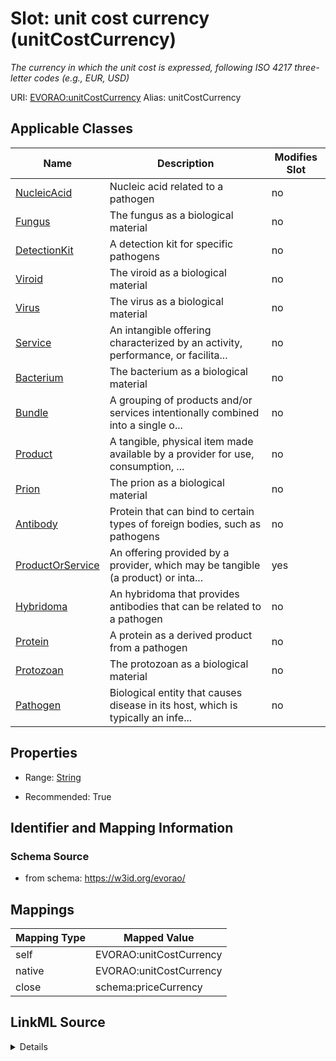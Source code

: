 

# Slot: unit cost currency (unitCostCurrency) 


_The currency in which the unit cost is expressed, following ISO 4217 three-letter codes (e.g., EUR, USD)_





URI: [EVORAO:unitCostCurrency](https://w3id.org/evorao/unitCostCurrency)
Alias: unitCostCurrency

<!-- no inheritance hierarchy -->





## Applicable Classes

| Name | Description | Modifies Slot |
| --- | --- | --- |
| [NucleicAcid](NucleicAcid.md) | Nucleic acid related to a pathogen |  no  |
| [Fungus](Fungus.md) | The fungus as a biological material |  no  |
| [DetectionKit](DetectionKit.md) | A detection kit for specific pathogens |  no  |
| [Viroid](Viroid.md) | The viroid as a biological material |  no  |
| [Virus](Virus.md) | The virus as a biological material |  no  |
| [Service](Service.md) | An intangible offering characterized by an activity, performance, or facilita... |  no  |
| [Bacterium](Bacterium.md) | The bacterium as a biological material |  no  |
| [Bundle](Bundle.md) | A grouping of products and/or services intentionally combined into a single o... |  no  |
| [Product](Product.md) | A tangible, physical item made available by a provider for use, consumption, ... |  no  |
| [Prion](Prion.md) | The prion as a biological material |  no  |
| [Antibody](Antibody.md) | Protein that can bind to certain types of foreign bodies, such as pathogens |  no  |
| [ProductOrService](ProductOrService.md) | An offering provided by a provider, which may be tangible (a product) or inta... |  yes  |
| [Hybridoma](Hybridoma.md) | An hybridoma that provides antibodies that can be related to a pathogen |  no  |
| [Protein](Protein.md) | A protein as a derived product from a pathogen |  no  |
| [Protozoan](Protozoan.md) | The protozoan as a biological material |  no  |
| [Pathogen](Pathogen.md) | Biological entity that causes disease in its host, which is typically an infe... |  no  |







## Properties

* Range: [String](String.md)

* Recommended: True





## Identifier and Mapping Information







### Schema Source


* from schema: https://w3id.org/evorao/




## Mappings

| Mapping Type | Mapped Value |
| ---  | ---  |
| self | EVORAO:unitCostCurrency |
| native | EVORAO:unitCostCurrency |
| close | schema:priceCurrency |




## LinkML Source

<details>
```yaml
name: unitCostCurrency
description: The currency in which the unit cost is expressed, following ISO 4217
  three-letter codes (e.g., EUR, USD)
title: unit cost currency
from_schema: https://w3id.org/evorao/
close_mappings:
- schema:priceCurrency
rank: 1000
ifabsent: string(EUR)
alias: unitCostCurrency
domain_of:
- ProductOrService
range: string
required: false
recommended: true
multivalued: false

```
</details>